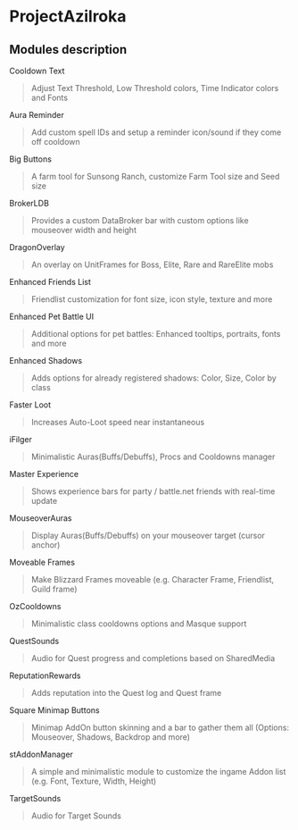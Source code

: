 # ProjectAzilroka  

## Modules description  

Cooldown Text  
> Adjust Text Threshold, Low Threshold colors, Time Indicator colors and Fonts  

Aura Reminder  
> Add custom spell IDs and setup a reminder icon/sound if they come off cooldown  

Big Buttons  
> A farm tool for Sunsong Ranch, customize Farm Tool size and Seed size  

BrokerLDB  
> Provides a custom DataBroker bar with custom options like mouseover width and height  

DragonOverlay  
> An overlay on UnitFrames for Boss, Elite, Rare and RareElite mobs  

Enhanced Friends List  
> Friendlist customization for font size, icon style, texture and more  

Enhanced Pet Battle UI  
> Additional options for pet battles: Enhanced tooltips, portraits, fonts and more  

Enhanced Shadows  
> Adds options for already registered shadows: Color, Size, Color by class  

Faster Loot  
> Increases Auto-Loot speed near instantaneous  

iFilger  
> Minimalistic Auras(Buffs/Debuffs), Procs and Cooldowns manager  

Master Experience  
> Shows experience bars for party / battle.net friends with real-time update  

MouseoverAuras  
> Display Auras(Buffs/Debuffs) on your mouseover target (cursor anchor)  

Moveable Frames  
> Make Blizzard Frames moveable (e.g. Character Frame, Friendlist, Guild frame)  

OzCooldowns  
> Minimalistic class cooldowns options and Masque support  

QuestSounds  
> Audio for Quest progress and completions based on SharedMedia  

ReputationRewards  
> Adds reputation into the Quest log and Quest frame  

Square Minimap Buttons  
> Minimap AddOn button skinning and a bar to gather them all (Options: Mouseover, Shadows, Backdrop and more)  

stAddonManager  
> A simple and minimalistic module to customize the ingame Addon list (e.g. Font, Texture, Width, Height)  

TargetSounds  
> Audio for Target Sounds  
